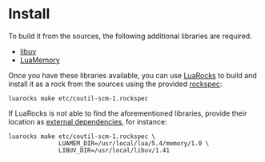 Install
=======

To build it from the sources,
the following additional libraries are required.

- [libuv](https://libuv.org)
- [LuaMemory](https://github.com/renatomaia/lua-memory)

Once you have these libraries available,
you can use [LuaRocks](https://luarocks.org) to build and install it as a rock from the sources using the provided [rockspec](../etc/coutil-scm-1.rockspec):

```shell
luarocks make etc/coutil-scm-1.rockspec
```

If LuaRocks is not able to find the aforementioned libraries,
provide their location as [external dependencies](https://github.com/luarocks/luarocks/wiki/Platform-agnostic-external-dependencies),
for instance:

```shell
luarocks make etc/coutil-scm-1.rockspec \
              LUAMEM_DIR=/usr/local/lua/5.4/memory/1.0 \
              LIBUV_DIR=/usr/local/libuv/1.41
```
